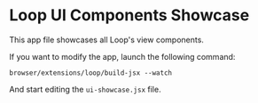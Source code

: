 Loop UI Components Showcase
===========================

This app file showcases all Loop's view components.

If you want to modify the app, launch the following command:

    browser/extensions/loop/build-jsx --watch

And start editing the `ui-showcase.jsx` file.

